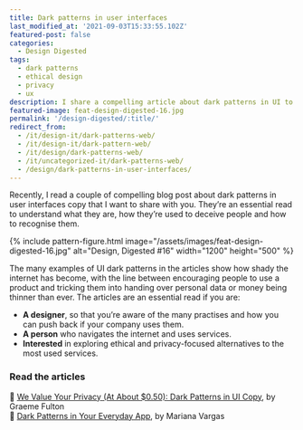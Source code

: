 ```yaml
---
title: Dark patterns in user interfaces
last_modified_at: '2021-09-03T15:33:55.102Z'
featured-post: false
categories:
  - Design Digested
tags:
  - dark patterns
  - ethical design
  - privacy
  - ux
description: I share a compelling article about dark patterns in UI to help you recognise them.
featured-image: feat-design-digested-16.jpg
permalink: '/design-digested/:title/'
redirect_from:
  - /it/design-it/dark-patterns-web/
  - /it/design-it/dark-pattern-web/
  - /it/design/dark-patterns-web/
  - /it/uncategorized-it/dark-patterns-web/
  - /design/dark-patterns-in-user-interfaces/
---
```

<p class="lead">Recently, I read a couple of compelling blog post about dark patterns in user interfaces copy that I want to share with you. They’re an essential read to understand what they are, how they’re used to deceive people and how to recognise them.</p>

<!--more-->

{% include pattern-figure.html image="/assets/images/feat-design-digested-16.jpg" alt="Design, Digested #16" width="1200" height="500" %}

The many examples of UI dark patterns in the articles show how shady the internet has become, with the line between encouraging people to use a product and tricking them into handing over personal data or money being thinner than ever. The articles are an essential read if you are:

<ul class="smd-ul">
<li><strong>A designer</strong>, so that you’re aware of the many practises and how you can push back if your company uses them.</li>
<li><strong>A person</strong> who navigates the internet and uses services.</li>
<li><strong>Interested</strong> in exploring ethical and privacy-focused alternatives to the most used services.</li>
</ul>

### Read the articles

<p class="detached">🔗 <a href="https://prototypr.io/post/we-value-your-privacy-at-about-0-50-dark-patterns-in-ui-copy/" target="_blank" rel="noopener">We Value Your Privacy (At About $0.50): Dark Patterns in UI Copy</a>, by Graeme Fulton<br>
🔗 <a href="https://uxplanet.org/dark-design-patterns-in-your-everyday-apps-3627e439a8a1" target="_blank" rel="noopener">Dark Patterns in Your Everyday App</a>, by Mariana Vargas</p>